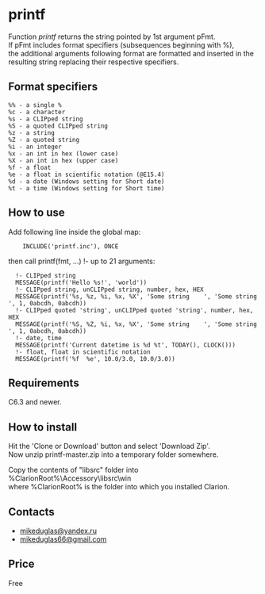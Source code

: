 # printf

Function *printf* returns the string pointed by 1st argument pFmt.  
If pFmt includes format specifiers (subsequences beginning with %),  
the additional arguments following format are formatted and inserted in the resulting string replacing their respective specifiers.  
  
## Format specifiers
```
%% - a single %
%c - a character
%s - a CLIPped string
%S - a quoted CLIPped string
%z - a string
%Z - a quoted string
%i - an integer
%x - an int in hex (lower case)
%X - an int in hex (upper case)
%f - a float
%e - a float in scientific notation (@E15.4)
%d - a date (Windows setting for Short date)
%t - a time (Windows setting for Short time)
```

## How to use
Add following line inside the global map:  
```
    INCLUDE('printf.inc'), ONCE
```
then call printf(fmt, ...)  !- up to 21 arguments:
```
  !- CLIPped string
  MESSAGE(printf('Hello %s!', 'world'))
  !- CLIPped string, unCLIPped string, number, hex, HEX
  MESSAGE(printf('%s, %z, %i, %x, %X', 'Some string    ', 'Some string   ', 1, 0abcdh, 0abcdh))
  !- CLIPped quoted 'string', unCLIPped quoted 'string', number, hex, HEX
  MESSAGE(printf('%S, %Z, %i, %x, %X', 'Some string    ', 'Some string   ', 1, 0abcdh, 0abcdh))
  !- date, time
  MESSAGE(printf('Current datetime is %d %t', TODAY(), CLOCK()))
  !- float, float in scientific notation
  MESSAGE(printf('%f  %e', 10.0/3.0, 10.0/3.0))
```

## Requirements  
C6.3 and newer.

## How to install
Hit the 'Clone or Download' button and select 'Download Zip'.  
Now unzip printf-master.zip into a temporary folder somewhere.

Copy the contents of "libsrc" folder into %ClarionRoot%\Accessory\libsrc\win  
where %ClarionRoot% is the folder into which you installed Clarion.

## Contacts
- <mikeduglas@yandex.ru>
- <mikeduglas66@gmail.com>

## Price
Free

